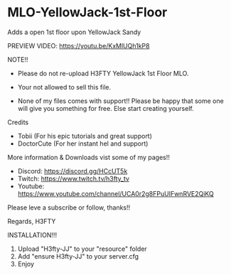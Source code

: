 # MLO-YellowJack-1st-Floor
Adds a open 1st floor upon YellowJack Sandy


PREVIEW VIDEO: https://youtu.be/KxMlUQh1kP8

NOTE!!
- Please do not re-upload H3FTY YellowJack 1st Floor MLO.
- Your not allowed to sell this file.

- None of my files comes with support!! Please be happy that some one will give you something for free. Else start creating yourself.

Credits
- Tobii (For his epic tutorials and great support)
- DoctorCute (For her instant hel and support)

More information & Downloads vist some of my pages!!
- Discord: https://discord.gg/HCcUT5k
- Twitch: https://www.twitch.tv/h3fty_tv
- Youtube: https://www.youtube.com/channel/UCA0r2g8FPuUIFwnRVE2QiKQ

Please leve a subscribe or follow, thanks!!

Regards, H3FTY 


INSTALLATION!!!

1. Upload "H3fty-JJ" to your "resource" folder
2. Add "ensure H3fty-JJ" to your server.cfg
3. Enjoy
